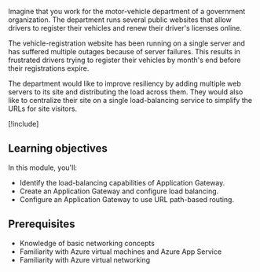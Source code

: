 Imagine that you work for the motor-vehicle department of a government organization. The department runs several public websites that allow drivers to register their vehicles and renew their driver's licenses online.

The vehicle-registration website has been running on a single server and has suffered multiple outages because of server failures. This results in frustrated drivers trying to register their vehicles by month's end before their registrations expire.

The department would like to improve resiliency by adding multiple web servers to its site and distributing the load across them. They would also like to centralize their site on a single load-balancing service to simplify the URLs for site visitors.

[!include[](../../../includes/azure-subscription-prerequisite.md)]

## Learning objectives

In this module, you'll:

- Identify the load-balancing capabilities of Application Gateway.
- Create an Application Gateway and configure load balancing.
- Configure an Application Gateway to use URL path-based routing.

## Prerequisites

- Knowledge of basic networking concepts
- Familiarity with Azure virtual machines and Azure App Service
- Familiarity with Azure virtual networking
